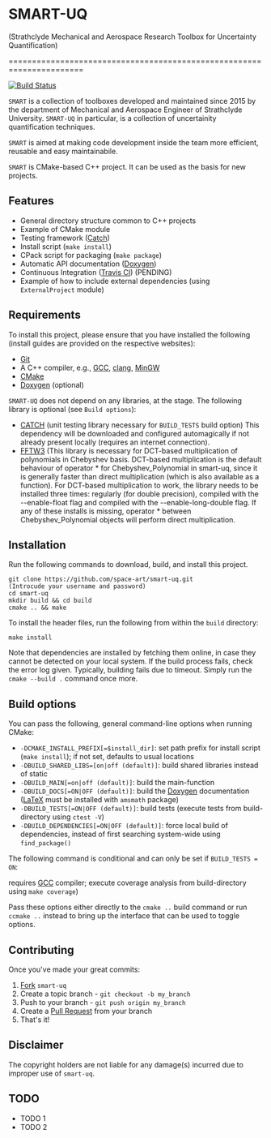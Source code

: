# SMART-UQ
(Strathclyde Mechanical and Aerospace Research Toolbox for Uncertainty Quantification)

======================================================================

[![Build Status](https://travis-ci.org/space-art/smart-uq.svg?branch=master)](https://travis-ci.org/space-art/smart-uq)


`SMART` is a collection of toolboxes developed and maintained since 2015 by the department of Mechanical and Aerospace Engineer of Strathclyde University. `SMART-UQ` in particular, is a collection of uncertainity quantification techniques.

`SMART` is aimed at making code development inside the team more efficient, reusable and easy maintainabile.

`SMART` is CMake-based C++ project. It can be used as the basis for new projects. 


Features
------

  - General directory structure common to C++ projects
  - Example of CMake module
  - Testing framework ([Catch](https://www.github.com/philsquared/Catch "Catch Github repository"))
  - Install script (`make install`)
  - CPack script for packaging (`make package`)
  - Automatic API documentation ([Doxygen](http://www.doxygen.org "Doxygen homepage"))
  - Continuous Integration ([Travis CI](https://travis-ci.org/ "Travis CI homepage"))  (PENDING)
  - Example of how to include external dependencies (using `ExternalProject` module)

Requirements
------

To install this project, please ensure that you have installed the following (install guides are provided on the respective websites):

  - [Git](http://git-scm.com)
  - A C++ compiler, e.g., [GCC](https://gcc.gnu.org/), [clang](http://clang.llvm.org/), [MinGW](http://www.mingw.org/)
  - [CMake](http://www.cmake.org)
  - [Doxygen](http://www.doxygen.org "Doxygen homepage") (optional)

`SMART-UQ` does not depend on any libraries, at the stage. The following library is optional (see `Build options`):

  - [CATCH](https://www.github.com/philsquared/Catch) (unit testing library necessary for `BUILD_TESTS` build option)
This dependency will be downloaded and configured automagically if not already present locally (requires an internet connection).
  - [FFTW3](https://github.com/FFTW/fftw3) (This library is necessary for DCT-based multiplication of polynomials in Chebyshev basis.
DCT-based multiplication is the default behaviour of operator * for Chebyshev_Polynomial in smart-uq, since it is generally faster than direct multiplication (which is also available as a function).
For DCT-based multiplication to work, the library needs to be installed three times: regularly (for double precision), compiled with the --enable-float flag and compiled with the --enable-long-double flag.
If any of these installs is missing, operator * between Chebyshev_Polynomial objects will perform direct multiplication.

Installation
------

Run the following commands to download, build, and install this project.

    git clone https://github.com/space-art/smart-uq.git
    (Introcude your username and password)
    cd smart-uq
    mkdir build && cd build
    cmake .. && make

To install the header files, run the following from within the `build` directory:

    make install

Note that dependencies are installed by fetching them online, in case they cannot be detected on your local system. If the build process fails, check the error log given. Typically, building fails due to timeout. Simply run the `cmake --build .` command once more.

Build options
-------------

You can pass the following, general command-line options when running CMake:

  - `-DCMAKE_INSTALL_PREFIX[=$install_dir]`: set path prefix for install script (`make install`); if not set, defaults to usual locations
  - `-DBUILD_SHARED_LIBS=[on|off (default)]`: build shared libraries instead of static
  - `-DBUILD_MAIN[=on|off (default)]`: build the main-function
  - `-DBUILD_DOCS[=ON|OFF (default)]`: build the [Doxygen](http://www.doxygen.org "Doxygen homepage") documentation ([LaTeX](http://www.latex-project.org/) must be installed with `amsmath` package)
  - `-DBUILD_TESTS[=ON|OFF (default)]`: build tests (execute tests from build-directory using `ctest -V`)
  - `-DBUILD_DEPENDENCIES[=ON|OFF (default)]`: force local build of dependencies, instead of first searching system-wide using `find_package()`

The following command is conditional and can only be set if `BUILD_TESTS = ON`:


requires [GCC](https://gcc.gnu.org/) compiler; execute coverage analysis from build-directory using `make coverage`)

Pass these options either directly to the `cmake ..` build command or run `ccmake ..` instead to bring up the interface that can be used to toggle options.

Contributing
------------

Once you've made your great commits:

  1. [Fork](https://github.com/space-art/smart-uq//fork) `smart-uq`
  2. Create a topic branch - `git checkout -b my_branch`
  3. Push to your branch - `git push origin my_branch`
  4. Create a [Pull Request](http://help.github.com/pull-requests/) from your branch
  5. That's it!

Disclaimer
------

The copyright holders are not liable for any damage(s) incurred due to improper use of `smart-uq`.

TODO
------

  - TODO 1
  - TODO 2

